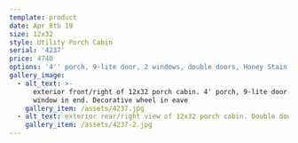 ```yaml
---
template: product
date: Apr 8th 19
size: 12x32
style: Utility Porch Cabin
serial: '4237'
price: 4740
options: '4'' porch, 9-lite door, 2 windows, double doors, Honey Stain siding, Black roof'
gallery_image:
  - alt_text: >-
      exterior front/right of 12x32 porch cabin. 4' porch, 9-lite door and
      window in end. Decorative wheel in eave
    gallery_item: /assets/4237.jpg
  - alt_text: exterior rear/right view of 12x32 porch cabin. Double doors in back wall.
    gallery_item: /assets/4237-2.jpg
---
```


